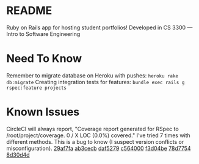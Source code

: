 # README

Ruby on Rails app for hosting student portfolios! Developed in CS 3300 — Intro to Software Engineering

# Need To Know

Remember to migrate database on Heroku with pushes: `heroku rake db:migrate`
Creating integration tests for features: `bundle exec rails g rspec:feature projects`

# Known Issues

CircleCI will always report, "Coverage report generated for RSpec to /root/project/coverage. 0 / X LOC (0.0%) covered." I've tried 7 times with different methods. This is a bug to know (I suspect version conflicts or misconfiguration). [29af7fa](https://github.com/STARKBOND/ProjectPortfolio/commit/29af7fa50b72f641984226a5474242b465ba0d58) [ab3cecb](https://github.com/STARKBOND/ProjectPortfolio/commit/ab3cecb563e82acbc3520add0587f4843425139f) [daf5279](https://github.com/STARKBOND/ProjectPortfolio/commit/daf5279cb79ed46cdba71f2a7b1055a12fb3683b) [c564000](https://github.com/STARKBOND/ProjectPortfolio/commit/c564000a1a0f3a107339ab1e5283fb02eb1a1d8e) [f3d04be](https://github.com/STARKBOND/ProjectPortfolio/commit/f3d04be22cce20b0c48d4c8d6b62bad7916982ce) [78d7754](https://github.com/STARKBOND/ProjectPortfolio/commit/78d775468c567771d8544da5ae813f5d0d9fe859) [8d30d4d](https://github.com/STARKBOND/ProjectPortfolio/commit/8d30d4dbaf40eedef4b5fbaae3475c6ad568c059)

<!--This README would normally document whatever steps are necessary to get the
application up and running.

Things you may want to cover:

* Ruby version

* System dependencies

* Configuration

* Database creation

* Database initialization

* How to run the test suite

* Services (job queues, cache servers, search engines, etc.)

* Deployment instructions

* ...-->
